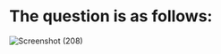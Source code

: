 
# The question is as follows:

![Screenshot (208)](https://user-images.githubusercontent.com/44902363/85941119-8d6c0900-b93e-11ea-93e9-4e67ef774dca.png)
